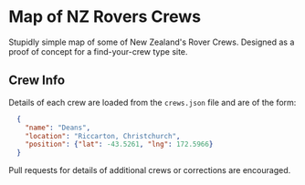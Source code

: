 # Map of NZ Rovers Crews

Stupidly simple map of some of New Zealand's Rover Crews. Designed as a proof of concept for a find-your-crew type site.

## Crew Info
Details of each crew are loaded from the `crews.json` file and are of the form:

```json
  {
    "name": "Deans",
    "location": "Riccarton, Christchurch",
    "position": {"lat": -43.5261, "lng": 172.5966}
  }
```
Pull requests for details of additional crews or corrections are encouraged.

